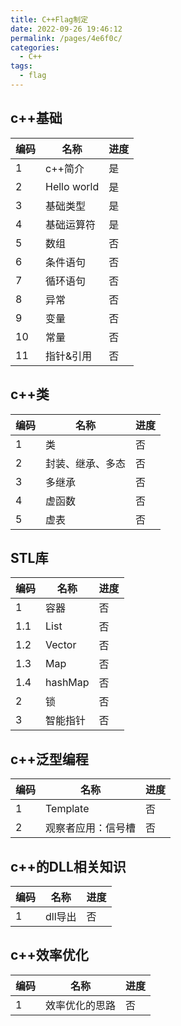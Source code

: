 ```yaml
---
title: C++Flag制定
date: 2022-09-26 19:46:12
permalink: /pages/4e6f0c/
categories:
  - C++
tags:
  - flag
---
```

## c++基础
|编码|名称|进度|
|---|---|---|
|1|c++简介|是|
|2|Hello world|是|
|3|基础类型|是|
|4|基础运算符|是|
|5|数组|否|
|6|条件语句|否|
|7|循环语句|否|
|8|异常|否|
|9|变量|否|
|10|常量|否|
|11|指针&引用|否|


## c++类
|编码|名称|进度|
|---|---|---|
|1|类|否|
|2|封装、继承、多态|否|
|3|多继承|否|
|4|虚函数|否|
|5|虚表|否|


## STL库
|编码|名称|进度|
|---|---|---|
|1|容器|否|
|1.1|List|否|
|1.2|Vector|否|
|1.3|Map|否|
|1.4|hashMap|否|
|2|锁|否|
|3|智能指针|否|



## c++泛型编程
|编码|名称|进度|
|---|---|---|
|1|Template|否|
|2|观察者应用：信号槽|否|



## c++的DLL相关知识
|编码|名称|进度|
|---|---|---|
|1|dll导出|否|



## c++效率优化
|编码|名称|进度|
|---|---|---|
|1|效率优化的思路|否|